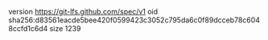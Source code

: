 version https://git-lfs.github.com/spec/v1
oid sha256:d83561eacde5bee420f0599423c3052c795da6c0f89dcceb78c6048ccfd1c6d4
size 1239
